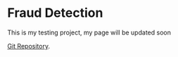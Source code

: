 
# Fraud Detection

This is my testing project, my page will be updated soon

[Git Repository](https://github.com/sgragupathi/Fraud_detection).
